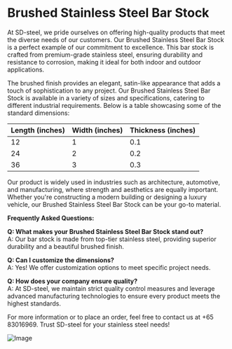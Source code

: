 # Brushed Stainless Steel Bar Stock

At SD-steel, we pride ourselves on offering high-quality products that meet the diverse needs of our customers. Our Brushed Stainless Steel Bar Stock is a perfect example of our commitment to excellence. This bar stock is crafted from premium-grade stainless steel, ensuring durability and resistance to corrosion, making it ideal for both indoor and outdoor applications.

The brushed finish provides an elegant, satin-like appearance that adds a touch of sophistication to any project. Our Brushed Stainless Steel Bar Stock is available in a variety of sizes and specifications, catering to different industrial requirements. Below is a table showcasing some of the standard dimensions:

| Length (inches) | Width (inches) | Thickness (inches) |
|------------------|----------------|--------------------|
| 12              | 1              | 0.1                |
| 24              | 2              | 0.2                |
| 36              | 3              | 0.3                |

Our product is widely used in industries such as architecture, automotive, and manufacturing, where strength and aesthetics are equally important. Whether you're constructing a modern building or designing a luxury vehicle, our Brushed Stainless Steel Bar Stock can be your go-to material.

**Frequently Asked Questions:**

**Q: What makes your Brushed Stainless Steel Bar Stock stand out?**  
A: Our bar stock is made from top-tier stainless steel, providing superior durability and a beautiful brushed finish.

**Q: Can I customize the dimensions?**  
A: Yes! We offer customization options to meet specific project needs.

**Q: How does your company ensure quality?**  
A: At SD-steel, we maintain strict quality control measures and leverage advanced manufacturing technologies to ensure every product meets the highest standards.

For more information or to place an order, feel free to contact us at +65 83016969. Trust SD-steel for your stainless steel needs!

![Image](https://github.com/user-attachments/assets/2567258e-e124-4816-932d-1809bd27ef0b)